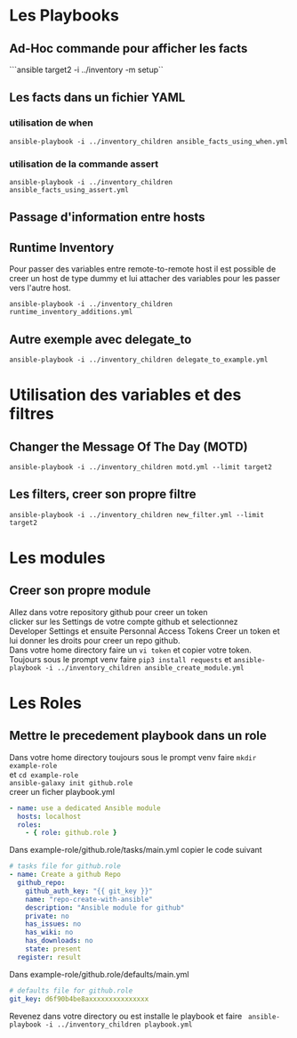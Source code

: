 # Les Playbooks

## Ad-Hoc commande pour afficher les facts 
```ansible target2 -i ../inventory -m setup``

## Les facts dans un fichier YAML
### utilisation de when 
```ansible-playbook -i ../inventory_children ansible_facts_using_when.yml```
### utilisation de la commande assert 
```ansible-playbook -i ../inventory_children ansible_facts_using_assert.yml```  

## Passage d'information entre hosts
## Runtime Inventory 
Pour passer des variables entre remote-to-remote host il est possible
de creer un host de type dummy et lui attacher des variables pour les passer 
vers l'autre host.

```ansible-playbook -i ../inventory_children runtime_inventory_additions.yml```

## Autre exemple avec delegate_to
```ansible-playbook -i ../inventory_children delegate_to_example.yml```

# Utilisation des variables et des filtres 

## Changer the Message Of The Day (MOTD) 
```ansible-playbook -i ../inventory_children motd.yml --limit target2```

## Les filters, creer son propre filtre 
```ansible-playbook -i ../inventory_children new_filter.yml --limit target2```

# Les modules
## Creer son propre module 
Allez dans votre repository github pour creer un token   
clicker sur les Settings de votre compte github et selectionnez  
Developer Settings et ensuite Personnal Access Tokens 
Creer un token et lui donner les droits pour creer un repo github.  
Dans votre home directory faire un ```vi token``` et copier votre
token.  
Toujours sous le prompt venv
faire ```pip3 install requests``` et 
```ansible-playbook -i ../inventory_children ansible_create_module.yml```
# Les Roles

## Mettre le precedement playbook dans un role 
Dans votre home directory toujours sous le prompt venv
faire ```mkdir example-role```  
et ```cd example-role```  
```ansible-galaxy init github.role```  
creer un ficher playbook.yml    
```yaml
- name: use a dedicated Ansible module
  hosts: localhost
  roles:
    - { role: github.role }
```
Dans example-role/github.role/tasks/main.yml 
copier le code suivant
```yaml
# tasks file for github.role
- name: Create a github Repo
  github_repo:
    github_auth_key: "{{ git_key }}"
    name: "repo-create-with-ansible"
    description: "Ansible module for github"
    private: no
    has_issues: no
    has_wiki: no
    has_downloads: no
    state: present
  register: result
```
Dans  example-role/github.role/defaults/main.yml
```yaml
# defaults file for github.role
git_key: d6f90b4be8axxxxxxxxxxxxxxx
```
Revenez dans votre directory ou est installe le playbook et faire
``` ansible-playbook -i ../inventory_children playbook.yml```





































